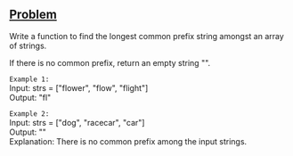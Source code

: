 ## [Problem](https://leetcode.com/problems/longest-common-prefix/)

Write a function to find the longest common prefix string amongst an array of strings.

If there is no common prefix, return an empty string "".

`Example 1:`  
Input: strs = ["flower", "flow", "flight"]  
Output: "fl"

`Example 2:`  
Input: strs = ["dog", "racecar", "car"]  
Output: ""  
Explanation: There is no common prefix among the input strings.